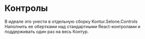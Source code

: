 # Контролы
В идеале это унести в отдельную сборку Kontur.Selone.Controls Наполнить ее обертками над стандартными React-контролами и
поддерживать один раз на весь Контур.
